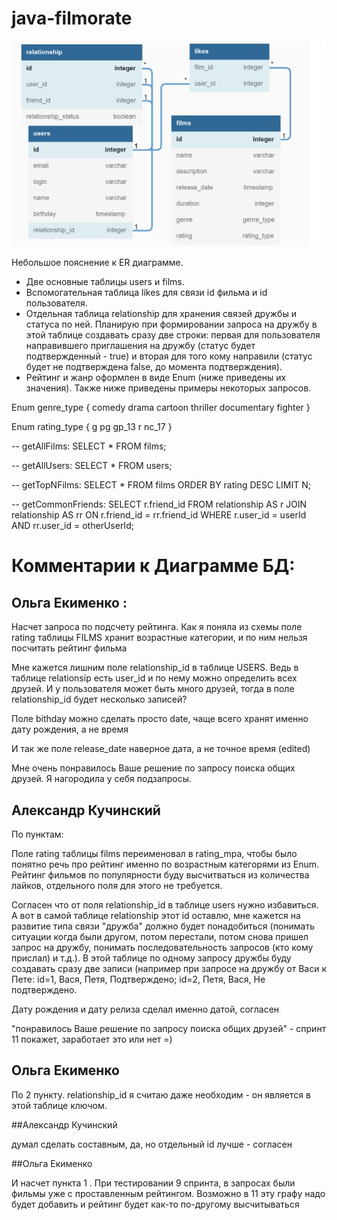 # java-filmorate
![ER_Filmorate](https://github.com/AleksandrK1986/java-filmorate/blob/main/ER_Filmorate.png)

Небольшое пояснение к ER диаграмме.
- Две основные таблицы users и films.
- Вспомогательная таблица likes для связи id фильма и id пользователя.
- Отдельная таблица relationship для хранения связей дружбы и статуса по ней. 
Планирую при формировании запроса на дружбу в этой таблице создавать 
сразу две строки: первая для пользователя направившего приглашения на дружбу 
(статус будет подтвержденный - true) и вторая для того кому направили (статус будет не подтверждена 
false, до момента подтверждения).
- Рейтинг и жанр оформлен в виде Enum (ниже приведены их значения).
Также ниже приведены примеры некоторых запросов.

Enum genre_type {
comedy
drama
cartoon
thriller
documentary
fighter
}

Enum rating_type {
g
pg
gp_13
r
nc_17
}

-- getAllFilms:
SELECT *
FROM films;

-- getAllUsers:
SELECT *
FROM users;

-- getTopNFilms:
SELECT *
FROM films
ORDER BY rating DESC
LIMIT N;

-- getCommonFriends:
SELECT
r.friend_id
FROM relationship AS r
JOIN relationship AS rr ON r.friend_id = rr.friend_id
WHERE r.user_id = userId
AND rr.user_id = otherUserId;  

# Комментарии к Диаграмме БД:

## Ольга Екименко : 

Насчет запроса по подсчету рейтинга. Как я поняла из схемы поле rating таблицы FILMS хранит возрастные категории, и по ним нельзя посчитать рейтинг фильма 

Мне кажется лишним поле relationship_id в таблице USERS. Ведь в таблице relationsip  есть user_id  и по нему можно определить всех друзей. И у пользователя может быть много друзей, тогда в поле relationship_id будет несколько записей?

Поле bithday можно сделать просто date, чаще всего хранят именно дату рождения, а не время

И так же поле  release_date наверное дата, а не точное время (edited) 

Мне очень понравилось Ваше решение по запросу поиска общих друзей. Я нагородила у себя подзапросы.


## Александр Кучинский

По пунктам:

Поле rating таблицы films переименовал в rating_mpa, чтобы было понятно речь про рейтинг именно по возрастным категорями из Enum. Рейтинг фильмов по популярности буду высчитваться из количества лайков, отдельного поля для этого не требуется.

Согласен что от поля relationship_id в таблице users нужно избавиться. А вот в самой таблице relationship этот id оставлю, мне кажется на развитие типа связи "дружба" должно будет понадобиться (понимать ситуации когда были другом, потом перестали, потом снова пришел запрос на дружбу, понимать последовательность запросов (кто кому прислал) и т.д.). В этой таблице по одному запросу дружбы буду создавать сразу две записи (например при запросе на дружбу от Васи к Пете: id=1, Вася, Петя, Подтверждено;  id=2, Петя, Вася, Не подтверждено. 

Дату рождения и дату релиза сделал именно датой, согласен

"понравилось Ваше решение по запросу поиска общих друзей" - спринт 11 покажет, заработает это или нет =)


## Ольга Екименко

По 2 пункту. relationship_id я считаю даже необходим - он является в этой таблице ключом.

##Александр Кучинский

думал сделать составным, да, но отдельный id лучше - согласен

##Ольга Екименко

И насчет пункта 1 . При тестировании 9 спринта, в запросах были фильмы уже с проставленным рейтингом. Возможно в 11 эту графу надо будет добавить и рейтинг будет как-то по-другому высчитываться
